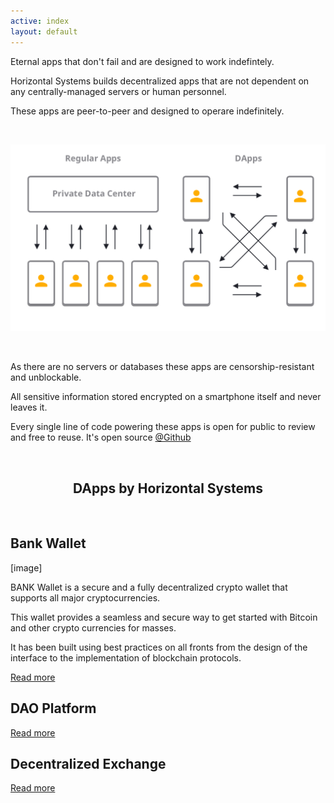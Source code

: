 ```yaml
---
active: index
layout: default
---
```


Eternal apps that don't fail and are designed to work indefintely.

Horizontal Systems builds decentralized apps that are not dependent on any centrally-managed servers or human personnel. 

These apps are peer-to-peer and designed to operare indefinitely.


<br/>

![Decentralized Apps (DApps)](/assets/images/dapps.png)

<br/>

As there are no servers or databases these apps are censorship-resistant and unblockable. 

All sensitive information stored encrypted on a smartphone itself and never leaves it. 

Every single line of code powering these apps is open for public to review and free to reuse. It's open source [@Github](https://github.com/horizontalsystems/)


<br/>
<center><h2>DApps by Horizontal Systems</h2></center>
<br/>

## Bank Wallet

[image]

BANK Wallet is a secure and a fully decentralized crypto wallet that supports all major cryptocurrencies.

This wallet provides a seamless and secure way to get started with Bitcoin and other crypto currencies for masses. 

It has been built using best practices on all fronts from the design of the interface to the implementation of blockchain protocols.

[Read more](https://horizontalsystems.io/dapps/bank-wallet)


## DAO Platform

[Read more](https://horizontalsystems.io/dapps/dao-platform)


## Decentralized Exchange

[Read more](https://horizontalsystems.io/dapps/dex)
